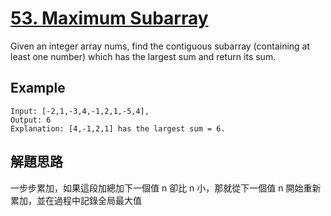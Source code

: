 # [53. Maximum Subarray](https://leetcode.com/problems/maximum-subarray/)

Given an integer array nums, find the contiguous subarray (containing at least one number) which has the largest sum and return its sum.

## Example

```text
Input: [-2,1,-3,4,-1,2,1,-5,4],
Output: 6
Explanation: [4,-1,2,1] has the largest sum = 6.
```

## 解題思路

一步步累加，如果這段加總加下一個值 n 卻比 n 小，那就從下一個值 n 開始重新累加，並在過程中記錄全局最大值
